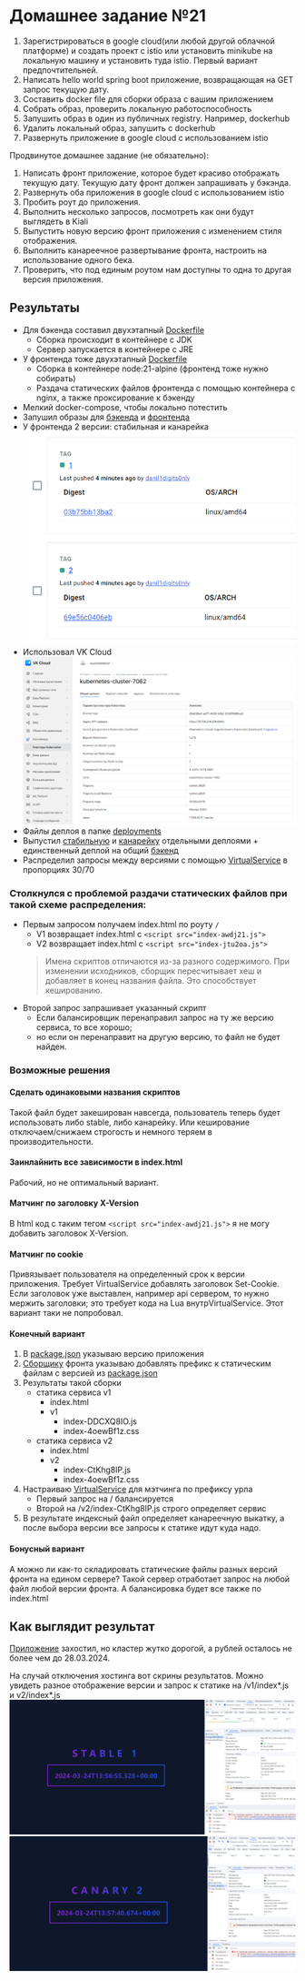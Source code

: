 # Домашнее задание №21

1. Зарегистрироваться в google cloud(или любой другой облачной платформе) и создать проект с istio
   или установить minikube на локальную машину и установить туда istio.
   Первый вариант предпочтительней.
2. Написать hello world spring boot приложение, возвращающая на GET запрос текущую дату.
3. Составить docker file для сборки образа c вашим приложением
4. Собрать образ, проверить локальную работоспособность
5. Запушить образ в один из публичных registry. Например, dockerhub
6. Удалить локальный образ, запушить с dockerhub
7. Развернуть приложение в google cloud с использованием istio

Продвинутое домашнее задание (не обязательно):

1. Написать фронт приложение, которое будет красиво отображать текущую дату. Текущую дату фронт должен запрашивать у
   бэкэнда.
2. Развернуть оба приложения в google cloud с использованием istio
3. Пробить роут до приложения.
4. Выполнить несколько запросов, посмотреть как они будут выглядеть в Kiali
5. Выпустить новую версию фронт приложения с изменением стиля отображения.
6. Выполнить канареечное развертывание фронта, настроить на использование одного бека.
7. Проверить, что под единым роутом нам доступны то одна то другая версия приложения.

## Результаты

- Для бэкенда составил двухэтапный [Dockerfile](Dockerfile)
    - Сборка происходит в контейнере с JDK
    - Сервер запускается в контейнере с JRE
- У фронтенда тоже двухэтапный [Dockerfile](frontend/Dockerfile)
    - Сборка в контейнере node:21-alpine (фронтенд тоже нужно собирать)
    - Раздача статических файлов фронтенда с помощью контейнера с nginx, а также проксирование к бэкенду
- Мелкий docker-compose, чтобы локально потестить
- Запушил образы для [бэкенда](https://hub.docker.com/r/danil1digits0nly/lab21-api)
  и [фронтенда](https://hub.docker.com/r/danil1digits0nly/lab21-frontend)
- У фронтенда 2 версии: стабильная и канарейка ![frontend-tags.png](frontend-tags.png)
- Использовал VK Cloud ![VK Cloud](vkcloud.png)
- Файлы деплоя в папке [deployments](deployments)
- Выпустил [стабильную](deployments/2-deployment-v1.yaml) и [канарейку](deployments/2-deployment-v2.yaml) отдельными деплоями + единственный деплой на общий [бэкенд](deployments/1-deployment-api.yaml)
- Распределил запросы между версиями с помощью [VirtualService](deployments/5-virtual-service.yaml) в пропорциях 30/70

### Столкнулся с проблемой раздачи статических файлов при такой схеме распределения:
- Первым запросом получаем index.html по роуту ```/```
  - V1 возвращает index.html с ```<script src="index-awdj21.js">```
  - V2 возвращает index.html с ```<script src="index-jtu2oa.js">```
  > Имена скриптов отличаются из-за разного содержимого. При изменении исходников, сборщик пересчитывает хеш и добавляет в конец названия файла. Это способствует кешированию.
- Второй запрос запрашивает указанный скрипт
    - Если балансировщик перенаправил запрос на ту же версию сервиса, то все хорошо;
    - но если он перенаправит на другую версию, то файл не будет найден.

### Возможные решения

#### Сделать одинаковыми названия скриптов
Такой файл будет закеширован навсегда, пользователь теперь будет использовать либо stable, либо канарейку.
Или кеширование отключаем/снижаем строгость и немного теряем в производительности.

#### Заинлайнить все зависимости в index.html
Рабочий, но не оптимальный вариант.

#### Матчинг по заголовку X-Version
В html код с таким тегом ```<script src="index-awdj21.js">``` я не могу добавить заголовок X-Version.

#### Матчинг по cookie
Привязывает пользователя на определенный срок к версии приложения. Требует VirtualService добавлять заголовок Set-Cookie. Если заголовок уже выставлен, например api сервером, то нужно мержить заголовки; это требует кода на Lua внутрVirtualService. Этот вариант таки не попробовал.

#### Конечный вариант
1. В [package.json](frontend/package.json#version) указываю версию приложения
2. [Сборщику](frontend/vite.config.js) фронта указываю добавлять префикс к статическим файлам с версией
из [package.json](frontend/package.json#version)
3. Результаты такой сборки
   - статика сервиса v1
     - index.html
     - v1
       - index-DDCXQ8IO.js
       - index-4oewBf1z.css
   - статика сервиса v2
     - index.html
     - v2
       - index-CtKhg8lP.js
       - index-4oewBf1z.css
4. Настраиваю [VirtualService](deployments/5-virtual-service.yaml) для мэтчинга по префиксу урла
   - Первый запрос на / балансируется
   - Второй на /v2/index-CtKhg8lP.js строго определяет сервис
5. В результате индексный файл определяет канареечную выкатку, а после выбора версии все запросы к статике идут куда надо.

#### Бонусный вариант
А можно ли как-то складировать статические файлы разных версий фронта на едином сервере?
Такой сервер отработает запрос на любой файл любой версии фронта.
А балансировка будет все также по index.html 


## Как выглядит результат
[Приложение](http://90.156.213.50/) захостил, но кластер жутко дорогой, а рублей осталось не более чем до 28.03.2024.

На случай отключения хостинга вот скрины результатов. Можно увидеть разное отображение версии и запрос к статике на /v1/index*.js и v2/index*.js
![stable.png](stable.png)
![canary.png](canary.png)